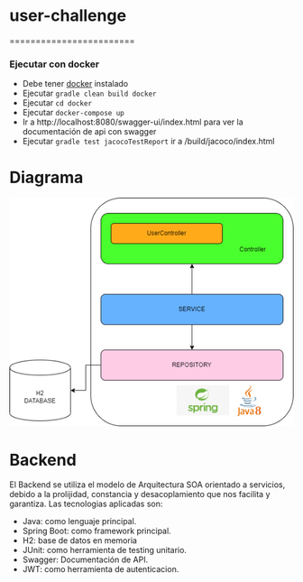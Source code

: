 # user-challenge

========================
### Ejecutar con docker

 * Debe tener [docker](https://www.docker.com/) instalado
 * Ejecutar ```gradle clean build docker```
 * Ejecutar ```cd docker```
 * Ejecutar ```docker-compose up```
 * Ir a http://localhost:8080/swagger-ui/index.html para ver la documentación de api con swagger
 * Ejecutar ```gradle test jacocoTestReport``` ir a /build/jacoco/index.html

# Diagrama
![Diagrama de servicio](/documentation/userchallege-diagram.drawio.png "Diagrama del proyecto userchallenge")

# Backend
El Backend se utiliza el modelo de Arquitectura SOA orientado a servicios, debido a la prolijidad, constancia y desacoplamiento que nos facilita y garantiza. Las tecnologias aplicadas son:

* Java: como lenguaje principal.
* Spring Boot: como framework principal.
* H2: base de datos en memoria
* JUnit: como herramienta de testing unitario.
* Swagger: Documentación de API.
* JWT: como herramienta de autenticacion.
